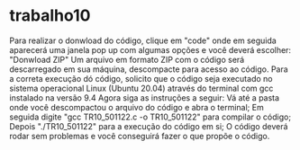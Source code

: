 # trabalho10
Para realizar o donwload do código, clique em "code" onde em seguida aparecerá uma janela pop up com algumas opções e você deverá escolher: "Donwload ZIP"
Um arquivo em formato ZIP com o código será descarregado em sua máquina, descompacte para acesso ao código.
Para a correta execução dó código, solicito que o código seja executado no sistema operacional Linux (Ubuntu 20.04) através do terminal com gcc instalado na versão 9.4
Agora siga as instruções a seguir:
Vá até a pasta onde você descompactou o arquivo do código e abra o terminal;
Em seguida digite "gcc TR10_501122.c -o TR10_501122" para compilar o código;
Depois "./TR10_501122" para a execução do código em si;
O código deverá rodar sem problemas e você conseguirá fazer o que propõe o código.
